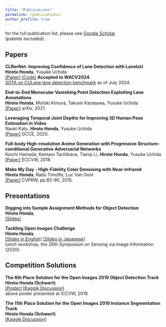 ```yaml
---
title: "Publications"
permalink: /publications/
author_profile: true
---
```


for the full publication list, please see [Google Scholar](https://scholar.google.com/citations?user=pl6vQGUAAAAJ)  
(patents excluded).

## Papers

<b>CLRerNet: Improving Confidence of Lane Detection with LaneIoU</b><br>
<b>Hiroto Honda</b>, Yusuke Uchida<br>
[[Paper]](https://openaccess.thecvf.com/content/WACV2024/html/Honda_CLRerNet_Improving_Confidence_of_Lane_Detection_With_LaneIoU_WACV_2024_paper.html) [[Code]](https://github.com/hirotomusiker/CLRerNet) <b>Accepted to WACV2024.</b><br>
[SOTA on CULane lane detection benchmark](https://paperswithcode.com/sota/lane-detection-on-culane) as of July 2024.<br>


<b>End-to-End Monocular Vanishing Point Detection Exploiting Lane Annotations</b>  
<b>Hiroto Honda</b>, Motoki Kimura, Takumi Karasawa, Yusuke Uchida  
[[Paper]](https://arxiv.org/abs/2108.13699)  arXiv, 2021.

<b>Leveraging Temporal Joint Depths for Improving 3D Human Pose Estimation in Video</b>  
Naoki Kato, <b>Hiroto Honda</b>, Yusuke Uchida  
[[Paper]](https://arxiv.org/abs/2011.02172)  GCCE, 2020.

<b>Full-body High-resolution Anime Generation with Progressive Structure-conditional Generative Adversarial Networks</b>  
Koichi Hamada, Kentaro Tachibana, Tianqi Li, <b>Hiroto Honda</b>, Yusuke Uchida  
[[Paper]](https://arxiv.org/abs/1809.01890)
ECCVW, 2018.  

<b>Make My Day - High-Fidelity Color Denoising with Near-Infrared</b>  
<b>Hiroto Honda</b>, Radu Timofte, Luc Van Gool  
[[Paper]](http://people.ee.ethz.ch/~timofter/publications/Honda-CVPRW-2015.pdf) CVPRW, pp.82-90, 2015.  

## Presentations

<b>Digging into Sample Assignment Methods for Object Detection</b>  
<b>Hiroto Honda</b>,  
[[Slides]](https://speakerdeck.com/hirotohonda/digging-into-sample-assignment-methods-for-object-detection)

<b>Tackling Open Images Challenge</b>  
<b>Hiroto Honda</b>,  
[[Slides in English]](https://www.slideshare.net/HHiroto/tackling-open-images-challenge-235469464)
[[Slides in Japanese]](https://www.slideshare.net/HHiroto/open-images-235464179)  
lunch workshop, the 26th Symposium on Sensing via Image Information (2020). 

## Competition Solutions

<b>The 6th Place Solution for the Open Images 2019 Object Detection Track</b>  
<b>Hiroto Honda (Schwert)</b>  
[[Poster]](../files/schwert_open_images_6th_solution_v1.pdf)
[[Kaggle Discussion]](https://www.kaggle.com/c/open-images-2019-object-detection/discussion/110953)  
above poster presented at ICCVW, 2019.  

<b>The 11th Place Solution for the Open Images 2019 Instance Segmentation Track</b>  
<b>Hiroto Honda (Schwert)</b>  
[[Kaggle Discussion]](https://www.kaggle.com/c/open-images-2019-instance-segmentation/discussion/111351)  
